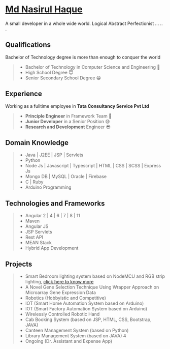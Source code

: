 # [Md Nasirul Haque](https://lurisan.web.app)

A small developer in a whole wide world.
Logical Abstract Perfectionist ... .. .

## Qualifications

Bachelor of Technology degree is more than enough to conquer the world
>
> * Bachelor of Technology in Computer Science and Engineering 🥶
> * High School Degree 😇
> * Senior Secondary School Degree 😁

## Experience

Working as a fulltime employee in **Tata Consultancy Service Pvt Ltd**
>
> * **Principle Engineer** in Framework Team 🤩
> * **Junior Developer** in a Senior Position 😅
> * **Research and Development** Engineer 😎

## Domain Knowledge
>
> * Java | J2EE | JSP | Servlets
> * Python
> * Node Js | Javascript | Typescript | HTML | CSS | SCSS | Express Js
> * Mongo DB | MySQL | Oracle | Firebase
> * C | Ruby
> * Arduino Programming

## Technologies and Frameworks
>
> * Angular 2 | 4 | 6 | 7 | 8 | 11
> * Maven
> * Angular JS
> * JSP Servlets
> * Rest API
> * MEAN Stack
> * Hybrid App Development

## Projects
>
> * Smart Bedroom lighting system based on NodeMCU and RGB strip lighting, [click here to know more](https://github.com/lurisan/Smart-Bedroom)
> * A Novel Gene Selection Technique Using Wrapper Approach on Microarray Gene Expression Data
> * Robotics (Hobbyistic and Competitive)
> * IOT (Smart Home Automation System based on Arduino)
> * IOT (Smart Factory Automation System based on Arduino)
> * Wirelessly Controlled Robotic Hand
> * Cab Booking System (based on JSP, HTML, CSS, Bootstrap, JAVA)
> * Canteen Management System (based on Python)
> * Library Management System (based on JAVA) 4
> * Ongoing (Dr. Assistant and Expense App)
